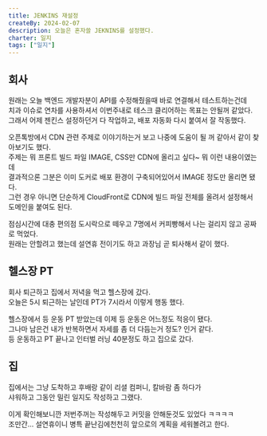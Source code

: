 ```yaml
---
title: JENKINS 재설정
createBy: 2024-02-07
description: 오늘은 혼자쓸 JEKNINS를 설정했다.
charter: 일지
tags: ["일지"]
---
```


## 회사

원래는 오늘 백엔드 개발자분이 API를 수정해줬을때 바로 연결해서 테스트하는건데  
치과 이슈로 연차를 사용하셔서 이번주내로 테스크 클리어하는 목표는 안될꺼 같았다.  
그래서 어제 젠킨스 설정하던거 다 작업하고, 배포 자동화 다시 붙여서 잘 작동했다.

오픈톡방에서 CDN 관련 주제로 이야기하는거 보고 나중에 도움이 될 꺼 같아서 같이 찾아보기도 했다.  
주제는 뭐 프론트 빌드 파일 IMAGE, CSS만 CDN에 올리고 싶다~ 뭐 이런 내용이였는데  
결과적으론 그분은 이미 도커로 배포 환경이 구축되어있어서 IMAGE 정도만 올리면 됐다.  
그런 경우 아니면 단순하게 CloudFront로 CDN에 빌드 파일 전체를 올려서 설정해서 도메인을 붙여도 된다.

점심시간에 대충 편의점 도시락으로 떼우고 7명에서 커피빵해서 나는 걸리지 않고 공짜로 먹었다.  
원래는 안할려고 했는데 설연휴 전이기도 하고 과장님 곧 퇴사해서 같이 했다.

## 헬스장 PT

회사 퇴근하고 집에서 저녁을 먹고 헬스장에 갔다.  
오늘은 5시 퇴근하는 날인데 PT가 7시라서 이렇게 행동 했다.

헬스장에서 등 운동 PT 받았는데 이제 등 운동은 어느정도 적응이 됐다.  
그나마 남은건 내가 반복하면서 자세를 좀 더 다듬는거 정도? 인거 같다.  
등 운동하고 PT 끝나고 인터벌 러닝 40분정도 하고 집으로 갔다.

## 집

집에서는 그냥 도착하고 후배랑 같이 리셜 컴퍼니, 칼바람 좀 하다가  
샤워하고 그동안 밀린 일지도 작성하고 그랬다.

이게 확인해보니깐 저번주꺼는 작성해두고 커밋을 안해둔것도 있었다 ㅋㅋㅋㅋ  
조만간... 설연휴이니 병특 끝난김에천천히 앞으로의 계획을 세워볼려고 한다.
